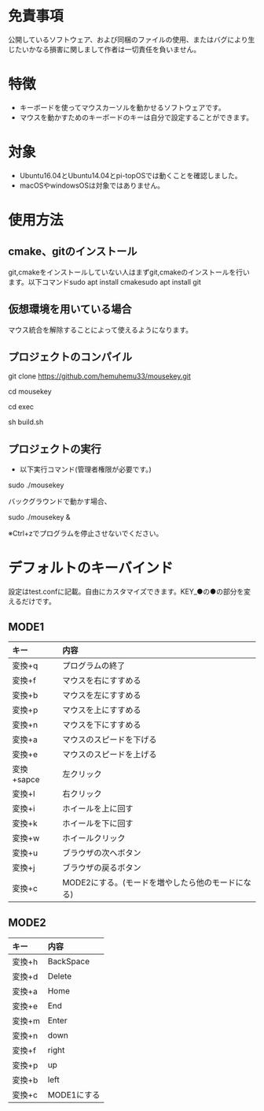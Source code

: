 

# 免責事項

公開しているソフトウェア、および同梱のファイルの使用、またはバグにより生じたいかなる損害に関しまして作者は一切責任を負いません。


# 特徴
-   キーボードを使ってマウスカーソルを動かせるソフトウェアです。
-   マウスを動かすためのキーボードのキーは自分で設定することができます。


# 対象

-   Ubuntu16.04とUbuntu14.04とpi-topOSでは動くことを確認しました。
-   macOSやwindowsOSは対象ではありません。


# 使用方法


## cmake、gitのインストール

git,cmakeをインストールしていない人はまずgit,cmakeのインストールを行います。以下コマンドsudo apt install cmakesudo apt install git


## 仮想環境を用いている場合

マウス統合を解除することによって使えるようになります。


## プロジェクトのコンパイル

git clone <https://github.com/hemuhemu33/mousekey.git>

cd mousekey

cd exec

sh build.sh


## プロジェクトの実行

-   以下実行コマンド(管理者権限が必要です。)

sudo ./mousekey

バックグラウンドで動かす場合、

sudo ./mousekey &

※Ctrl+zでプログラムを停止させないでください。


# デフォルトのキーバインド

設定はtest.confに記載。自由にカスタマイズできます。KEY\_●の●の部分を変えるだけです。


## MODE1

| キー       | 内容                                              |
| :--------- | :----------------------------------------------   |
| 変換+q     | プログラムの終了                                  |
| 変換+f     | マウスを右にすすめる                              |
| 変換+b     | マウスを左にすすめる                              |
| 変換+p     | マウスを上にすすめる                              |
| 変換+n     | マウスを下にすすめる                              |
| 変換+a     | マウスのスピードを下げる                          |
| 変換+e     | マウスのスピードを上げる                          |
| 変換+sapce | 左クリック                                        |
| 変換+l     | 右クリック                                        |
| 変換+i     | ホイールを上に回す                                |
| 変換+k     | ホイールを下に回す                                |
| 変換+w     | ホイールクリック                                  |
| 変換+u     | ブラウザの次へボタン                              |
| 変換+j     | ブラウザの戻るボタン                              |
| 変換+c     | MODE2にする。(モードを増やしたら他のモードになる) |


## MODE2

| キー       | 内容          |
| :--------- | :------------ |
| 変換+h     | BackSpace     |
| 変換+d     | Delete        |
| 変換+a     | Home          |
| 変換+e     | End           |
| 変換+m     | Enter         |
| 変換+n     | down          |
| 変換+f     | right         |
| 変換+p     | up            |
| 変換+b     | left          |
| 変換+c     | MODE1にする   |


